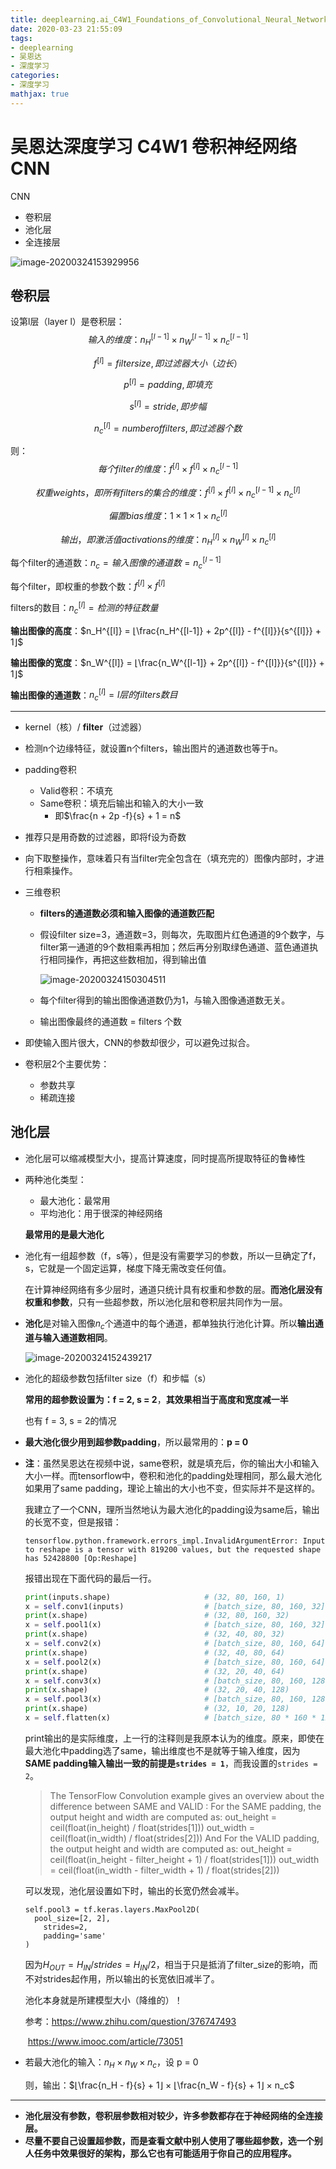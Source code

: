 ```yaml
---
title: deeplearning.ai_C4W1_Foundations_of_Convolutional_Neural_Networks
date: 2020-03-23 21:55:09
tags:
- deeplearning
- 吴恩达
- 深度学习
categories:
- 深度学习
mathjax: true
---
```


# 吴恩达深度学习 C4W1 卷积神经网络 CNN

CNN

- 卷积层
- 池化层
- 全连接层

![image-20200324153929956](deeplearning-ai-C4W1-Foundations-of-Convolutional-Neural-Networks/image-20200324153929956.png)

## 卷积层

设第l层（layer l）是卷积层：
$$
输入的维度：n_H^{[l-1]} × n_W^{[l-1]} × n_c^{[l-1]}
$$

$$
f^{[l]} = filter size, 即过滤器大小（边长）
$$

$$
p^{[l]} = padding, 即填充
$$

$$
s^{[l]} = stride,即步幅
$$

$$
n_c^{[l]} = number of filters, 即过滤器个数
$$

则：
$$
每个filter的维度：f^{[l]}×f^{[l]}×n_c^{[l-1]}
$$

$$
权重weights，即所有filters的集合的维度：f^{[l]} × f^{[l]} × n_c^{[l-1]} × n_c^{[l]}
$$

$$
偏置bias维度：1 × 1 × 1 × n_c^{[l]}
$$

$$
输出，即激活值activations的维度：n_H^{[l]} × n_W^{[l]} × n_c^{[l]}
$$

每个filter的通道数：$n_c = 输入图像的通道数 = n_c^{[l-1]}$

每个filter，即权重的参数个数：$f^{[l]} × f^{[l]}$

filters的数目：$n_c^{[l]} = 检测的特征数量$

**输出图像的高度**：$n_H^{[l]} = ⌊\frac{n_H^{[l-1]} + 2p^{[l]} - f^{[l]}}{s^{[l]}} + 1⌋$

**输出图像的宽度**：$n_W^{[l]} = ⌊\frac{n_W^{[l-1]} + 2p^{[l]} - f^{[l]}}{s^{[l]}} + 1⌋$

**输出图像的通道数**：$n_c^{[l]} = l层的filters数目$

------

- kernel（核）/ **filter**（过滤器）

- 检测n个边缘特征，就设置n个filters，输出图片的通道数也等于n。

- padding卷积

  - Valid卷积：不填充
  - Same卷积：填充后输出和输入的大小一致
    - 即$\frac{n + 2p -f}{s} + 1 = n$

- 推荐只是用奇数的过滤器，即将f设为奇数

- 向下取整操作，意味着只有当filter完全包含在（填充完的）图像内部时，才进行相乘操作。

- 三维卷积

  - **filters的通道数必须和输入图像的通道数匹配**

  - 假设filter size=3，通道数=3，则每次，先取图片红色通道的9个数字，与filter第一通道的9个数相乘再相加；然后再分别取绿色通道、蓝色通道执行相同操作，再把这些数相加，得到输出值

    ![image-20200324150304511](deeplearning-ai-C4W1-Foundations-of-Convolutional-Neural-Networks/image-20200324150304511.png)

  - 每个filter得到的输出图像通道数仍为1，与输入图像通道数无关。

  - 输出图像最终的通道数 = filters 个数

- 即使输入图片很大，CNN的参数却很少，可以避免过拟合。

- 卷积层2个主要优势：

  - 参数共享
  - 稀疏连接

## 池化层

- 池化层可以缩减模型大小，提高计算速度，同时提高所提取特征的鲁棒性

- 两种池化类型：

  - 最大池化：最常用
  - 平均池化：用于很深的神经网络

  **最常用的是最大池化**

- 池化有一组超参数（f，s等），但是没有需要学习的参数，所以一旦确定了f，s，它就是一个固定运算，梯度下降无需改变任何值。

  在计算神经网络有多少层时，通道只统计具有权重和参数的层。**而池化层没有权重和参数**，只有一些超参数，所以池化层和卷积层共同作为一层。

- **池化**是对输入图像$n_c$个通道中的每个通道，都单独执行池化计算。所以**输出通道与输入通道数相同**。

  ![image-20200324152439217](deeplearning-ai-C4W1-Foundations-of-Convolutional-Neural-Networks/image-20200324152439217.png)

- 池化的超级参数包括filter size（f）和步幅（s）

  **常用的超参数设置为：f = 2, s = 2**，**其效果相当于高度和宽度减一半**

  也有 f = 3, s = 2的情况

- **最大池化很少用到超参数padding**，所以最常用的：**p = 0**

- **注**：虽然吴恩达在视频中说，same卷积，就是填充后，你的输出大小和输入大小一样。而tensorflow中，卷积和池化的padding处理相同，那么最大池化如果用了same padding，理论上输出的大小也不变，但实际并不是这样的。

  我建立了一个CNN，理所当然地认为最大池化的padding设为same后，输出的长宽不变，但是报错：

  ```
  tensorflow.python.framework.errors_impl.InvalidArgumentError: Input to reshape is a tensor with 819200 values, but the requested shape has 52428800 [Op:Reshape]
  ```

  报错出现在下面代码的最后一行。

  ```python
  print(inputs.shape)                     # (32, 80, 160, 1)
  x = self.conv1(inputs)                  # [batch_size, 80, 160, 32]
  print(x.shape)                          # (32, 80, 160, 32)
  x = self.pool1(x)                       # [batch_size, 80, 160, 32]
  print(x.shape)                          # (32, 40, 80, 32)
  x = self.conv2(x)                       # [batch_size, 80, 160, 64]
  print(x.shape)                          # (32, 40, 80, 64)
  x = self.pool2(x)                       # [batch_size, 80, 160, 64]
  print(x.shape)                          # (32, 20, 40, 64)
  x = self.conv3(x)                       # [batch_size, 80, 160, 128]
  print(x.shape)                          # (32, 20, 40, 128)
  x = self.pool3(x)                       # [batch_size, 80, 160, 128]
  print(x.shape)                          # (32, 10, 20, 128)
  x = self.flatten(x)                     # [batch_size, 80 * 160 * 128]
  ```

  print输出的是实际维度，上一行的注释则是我原本认为的维度。原来，即使在最大池化中padding选了same，输出维度也不是就等于输入维度，因为**SAME padding输入输出一致的前提是`strides = 1`**，而我设置的`strides = 2`。

  > The TensorFlow Convolution example gives an overview about the difference between SAME and VALID : 
  > For the SAME padding, the output height and width are computed as:
  >     out_height = ceil(float(in_height) / float(strides[1]))
  >     out_width = ceil(float(in_width) / float(strides[2]))
  > And
  >     For the VALID padding, the output height and width are computed as:
  >     out_height = ceil(float(in_height - filter_height + 1) / float(strides[1]))
  >     out_width = ceil(float(in_width - filter_width + 1) / float(strides[2]))

  可以发现，池化层设置如下时，输出的长宽仍然会减半。

  ```
  self.pool3 = tf.keras.layers.MaxPool2D(
  	pool_size=[2, 2],
      strides=2,
      padding='same'
  )
  ```

  因为$H_{OUT} = H_{IN} / strides = H_{IN} / 2$，相当于只是抵消了filter_size的影响，而不对strides起作用，所以输出的长宽依旧减半了。

  池化本身就是所建模型大小（降维的）！

  参考：https://www.zhihu.com/question/376747493

  ​			https://www.imooc.com/article/73051

- 若最大池化的输入：$n_H × n_W × n_c$，设 p = 0

  则，输出：$⌊\frac{n_H - f}{s} + 1⌋ × ⌊\frac{n_W - f}{s} + 1⌋ × n_c$

------

- **池化层没有参数，卷积层参数相对较少，许多参数都存在于神经网络的全连接层。**
- **尽量不要自己设置超参数，而是查看文献中别人使用了哪些超参数，选一个别人任务中效果很好的架构，那么它也有可能适用于你自己的应用程序。**

